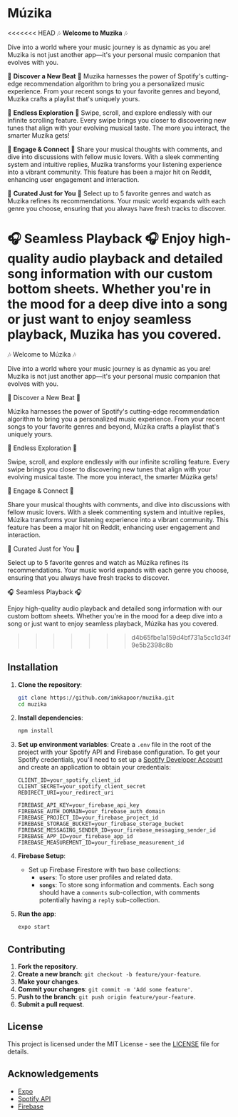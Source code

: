 # Múzika

<<<<<<< HEAD
🎶 **Welcome to Muzika** 🎶

Dive into a world where your music journey is as dynamic as you are! Muzika is not just another app—it's your personal music companion that evolves with you.

🌟 **Discover a New Beat** 🌟
Muzika harnesses the power of Spotify's cutting-edge recommendation algorithm to bring you a personalized music experience. From your recent songs to your favorite genres and beyond, Muzika crafts a playlist that's uniquely yours.

🔄 **Endless Exploration** 🔄
Swipe, scroll, and explore endlessly with our infinite scrolling feature. Every swipe brings you closer to discovering new tunes that align with your evolving musical taste. The more you interact, the smarter Muzika gets!

🎤 **Engage & Connect** 🎤
Share your musical thoughts with comments, and dive into discussions with fellow music lovers. With a sleek commenting system and intuitive replies, Muzika transforms your listening experience into a vibrant community. This feature has been a major hit on Reddit, enhancing user engagement and interaction.

🎸 **Curated Just for You** 🎸
Select up to 5 favorite genres and watch as Muzika refines its recommendations. Your music world expands with each genre you choose, ensuring that you always have fresh tracks to discover.

🎧 **Seamless Playback** 🎧
Enjoy high-quality audio playback and detailed song information with our custom bottom sheets. Whether you're in the mood for a deep dive into a song or just want to enjoy seamless playback, Muzika has you covered.
=======
🎶 Welcome to Múzika 🎶

Dive into a world where your music journey is as dynamic as you are! Muzika is not just another app—it's your personal music companion that evolves with you.

🌟 Discover a New Beat 🌟

Múzika harnesses the power of Spotify's cutting-edge recommendation algorithm to bring you a personalized music experience. From your recent songs to your favorite genres and beyond, Múzika crafts a playlist that's uniquely yours.

🔄 Endless Exploration 🔄

Swipe, scroll, and explore endlessly with our infinite scrolling feature. Every swipe brings you closer to discovering new tunes that align with your evolving musical taste. The more you interact, the smarter Múzika gets!

🎤 Engage & Connect 🎤

Share your musical thoughts with comments, and dive into discussions with fellow music lovers. With a sleek commenting system and intuitive replies, Múzika transforms your listening experience into a vibrant community. This feature has been a major hit on Reddit, enhancing user engagement and interaction.

🎸 Curated Just for You 🎸

Select up to 5 favorite genres and watch as Múzika refines its recommendations. Your music world expands with each genre you choose, ensuring that you always have fresh tracks to discover.

🎧 Seamless Playback 🎧

Enjoy high-quality audio playback and detailed song information with our custom bottom sheets. Whether you're in the mood for a deep dive into a song or just want to enjoy seamless playback, Múzika has you covered.
>>>>>>> d4b65fbe1a159d4bf731a5cc1d34f9e5b2398c8b

## Installation

1. **Clone the repository**:

    ```bash
    git clone https://github.com/imkkapoor/muzika.git
    cd muzika
    ```

2. **Install dependencies**:

    ```bash
    npm install
    ```

3. **Set up environment variables**:
   Create a `.env` file in the root of the project with your Spotify API and Firebase configuration. To get your Spotify credentials, you'll need to set up a [Spotify Developer Account](https://developer.spotify.com/dashboard) and create an application to obtain your credentials:

    ```
    CLIENT_ID=your_spotify_client_id
    CLIENT_SECRET=your_spotify_client_secret
    REDIRECT_URI=your_redirect_uri

    FIREBASE_API_KEY=your_firebase_api_key
    FIREBASE_AUTH_DOMAIN=your_firebase_auth_domain
    FIREBASE_PROJECT_ID=your_firebase_project_id
    FIREBASE_STORAGE_BUCKET=your_firebase_storage_bucket
    FIREBASE_MESSAGING_SENDER_ID=your_firebase_messaging_sender_id
    FIREBASE_APP_ID=your_firebase_app_id
    FIREBASE_MEASUREMENT_ID=your_firebase_measurement_id

    ```

4. **Firebase Setup**:

    - Set up Firebase Firestore with two base collections:
        - **`users`**: To store user profiles and related data.
        - **`songs`**: To store song information and comments. Each song should have a `comments` sub-collection, with comments potentially having a `reply` sub-collection.

5. **Run the app**:
    ```bash
    expo start
    ```

## Contributing

1. **Fork the repository**.
2. **Create a new branch**: `git checkout -b feature/your-feature`.
3. **Make your changes**.
4. **Commit your changes**: `git commit -m 'Add some feature'`.
5. **Push to the branch**: `git push origin feature/your-feature`.
6. **Submit a pull request**.

## License

This project is licensed under the MIT License - see the [LICENSE](LICENSE) file for details.

## Acknowledgements

-   [Expo](https://expo.dev/)
-   [Spotify API](https://developer.spotify.com/documentation/web-api/)
-   [Firebase](https://firebase.google.com/)